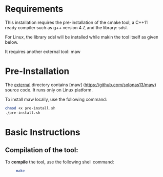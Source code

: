 Requirements
============

   This installation requires the pre-installation of the cmake tool,
   a C++11 ready compiler such as g++ version 4.7, and the library: sdsl.

   For Linux, the library sdsl will be installed while makin the tool itself as given below.

   It requires another external tool: maw

Pre-Installation
================

The [external](./external) directory contains [maw] (https://github.com/solonas13/maw) source code.
It runs only on Linux platform. 

To install maw locally, use the following command:
```sh
chmod +x pre-install.sh
./pre-install.sh
```


Basic Instructions
==================
Compilation of the tool:
-------------------------
   To **compile** the tool, use the following shell command:
```sh
	 make 
```
   

